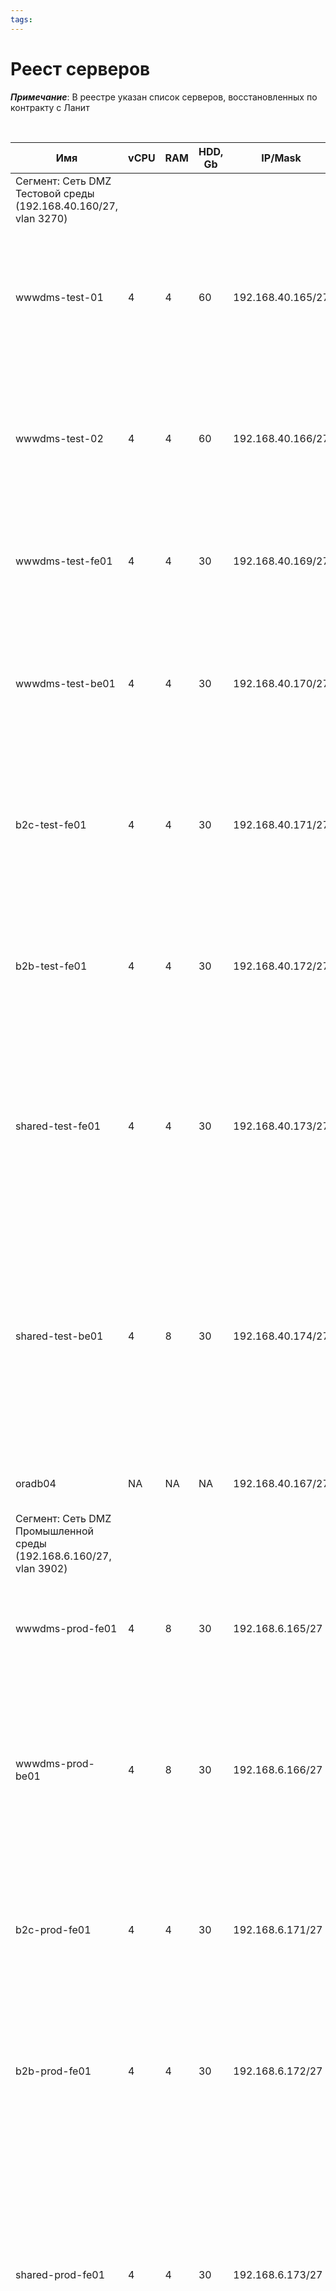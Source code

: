 ```yaml
---
tags:
---
```


# Реест серверов

**_Примечание_**: В реестре указан список серверов, восстановленных по контракту с Ланит


<br>

| Имя                                                                | vCPU | RAM | HDD, Gb | IP/Mask           | OS                           | Информационная система                                | Описание                                                                                                                                                                                                                  |
|--------------------------------------------------------------------|------|-----|---------|-------------------|------------------------------|-------------------------------------------------------|---------------------------------------------------------------------------------------------------------------------------------------------------------------------------------------------------------------------------|
| Сегмент: Сеть DMZ Тестовой среды (192.168.40.160/27, vlan 3270)    |      |     |         |                   |                              |                                                       |                                                                                                                                                                                                                           |
| wwwdms-test-01                                                     | 4    | 4   | 60      | 192.168.40.165/27 | Bitrix vApp 9.0.3 (CentOS 9) | Сайт ПСБC (www.psbins.ru),<br/>ЛК ДМС (dms.psbins.ru) | FrontEnd-сервер ЛК ДМС в чистом контуре. <br/>Установлено "1С-Битрикс: Веб-окружение" (BitrixEnv v9 - nginx, apache, php, mysql) <br/>                                                                                    |
| wwwdms-test-02                                                     | 4    | 4   | 60      | 192.168.40.166/27 | Bitrix vApp 9.0.3 (CentOS 9) | Сайт ПСБC (www.psbins.ru),<br/>ЛК ДМС (dms.psbins.ru) | FrontEnd-сервер Сайта в чистом контуре. <br/>Установлено "1С-Битрикс: Веб-окружение" (BitrixEnv v9 - nginx, apache, php, mysql) <br/>                                                                                     |
| wwwdms-test-fe01                                                   | 4    | 4   | 30      | 192.168.40.169/27 | AstraLinux 1.7               | Сайт ПСБC (www.psbins.ru),<br/>ЛК ДМС (dms.psbins.ru) | FrontEnd-сервер ЛК ДМС в чистом контуре. <br/>Установлено BitrixEnv(nginx, apache, php, mysql)                                                                                                                            |
| wwwdms-test-be01                                                   | 4    | 4   | 30      | 192.168.40.170/27 | AstraLinux 1.7               | Сайт ПСБC (www.psbins.ru),<br/>ЛК ДМС (dms.psbins.ru) | BackEnd-сервер ЛК ДМС в чистом контуре.<br/>Установлено docker, docker-compose, JVM, java-сервис teamss-dms-service.service.                                                                                              |
| b2c-test-fe01                                                      | 4    | 4   | 30      | 192.168.40.171/27 | AstraLinux 1.7               | ЛК B2C (lk.psbins.ru)                                 | FrontEnd-сервер ЛК B2C в чистом контуре. <br/>Установлено "1С-Битрикс: Веб-окружение" (BitrixEnv v9 - nginx, apache, php, mysql)                                                                                          |
| b2b-test-fe01                                                      | 4    | 4   | 30      | 192.168.40.172/27 | AstraLinux 1.7               | ЛК B2B (b2b.psbins.ru)                                | FrontEnd-сервер ЛК B2B в чистом контуре. <br/>Установлено "1С-Битрикс: Веб-окружение" (BitrixEnv v9 - nginx, apache, php, mysql)                                                                                          |
| shared-test-fe01                                                   | 4    | 4   | 30      | 192.168.40.173/27 | AstraLinux 1.7               | Различные                                             | Общий FrontEnd-сервер Сервиса коротких ссылок (i.psbins.ru), Сервиса печати, ДСАГО, КАСКО, IntegrationUCS и т.п. в чистом контуре                                                                                         |
| shared-test-be01                                                   | 4    | 8   | 30      | 192.168.40.174/27 | AstraLinux 1.7               | Различные                                             | Общий BackEnd-сервер Сервиса коротких ссылок (i.psbins.ru), Сервиса печати, ДСАГО, КАСКО, IntegrationUCS и т.п. в чистом контуре<br/>Установлено docker, docker-compose, JVM, java-сервисы                                |
| oradb04                                                            | NA   | NA  | NA      | 192.168.40.167/27 | Windows Server               | ИТ ДМС                                                | Клон oradb03 (БД ИТ ДМС) с частичными данными                                                                                                                                                                             |
| Сегмент: Сеть DMZ Промышленной среды (192.168.6.160/27, vlan 3902) |      |     |         |                   |                              |                                                       |                                                                                                                                                                                                                           |
| wwwdms-prod-fe01                                                   | 4    | 8   | 30      | 192.168.6.165/27  | AstraLinux 1.7               | Сайт ПСБC (www.psbins.ru),<br/>ЛК ДМС (dms.psbins.ru) | FrontEnd-сервер ЛК ДМС в чистом контуре. <br/>Установлено BitrixEnv(nginx, apache, php, mysql)                                                                                                                            |
| wwwdms-prod-be01                                                   | 4    | 8   | 30      | 192.168.6.166/27  | AstraLinux 1.7               | Сайт ПСБC (www.psbins.ru),<br/>ЛК ДМС (dms.psbins.ru) | BackEnd-сервер ЛК ДМС в чистом контуре.<br/>Установлено docker, docker-compose, JVM, java-сервис teamss-dms-service.service.<br/>Нужен доступ до ИТ ДМС TCP/8302                                                          |
| b2c-prod-fe01                                                      | 4    | 4   | 30      | 192.168.6.171/27  | AstraLinux 1.7               | ЛК B2C (lk.psbins.ru)                                 | FrontEnd-сервер ЛК B2C в чистом контуре. <br/>Установлено "1С-Битрикс: Веб-окружение" (BitrixEnv v9 - nginx, apache, php, mysql)                                                                                          |
| b2b-prod-fe01                                                      | 4    | 4   | 30      | 192.168.6.172/27  | AstraLinux 1.7               | ЛК B2B (b2b.psbins.ru)                                | FrontEnd-сервер ЛК B2B в чистом контуре. <br/>Установлено "1С-Битрикс: Веб-окружение" (BitrixEnv v9 - nginx, apache, php, mysql)                                                                                          |
| shared-prod-fe01                                                   | 4    | 4   | 30      | 192.168.6.173/27  | AstraLinux 1.7               | Различные                                             | Общий FrontEnd-сервер Сервиса коротких ссылок (i.psbins.ru), Сервиса печати, ДСАГО, КАСКО, IntegrationUCS и т.п. в чистом контуре<br/>Установлено "1С-Битрикс: Веб-окружение" (BitrixEnv v9 - nginx, apache, php, mysql)  |
| shared-prod-be01                                                   | 4    | 8   | 30      | 192.168.6.174/27  | AstraLinux 1.7               | Различные                                             | Общий BackEnd-сервер Сервиса коротких ссылок (i.psbins.ru), Сервиса печати, ДСАГО, КАСКО, IntegrationUCS и т.п. в чистом контуре<br/>Установлено docker, docker-compose, JVM, java-сервисы                                |
| Сегмент: DC (vlan 1121)                                            |      |     |         |                   |                              |                                                       |                                                                                                                                                                                                                           |
| oradb03                                                            | NA   | NA  | NA      | 172.18.34.5/192   | Windows Server               | ИТ ДМС                                                | БД ИТ ДМС (Oracle)                                                                                                                                                                                                        |
| shared-prod-db01                                                   | 4    | 8   | 30      | 172.18.34.7/192   | AstraLinux 1.7               | экс ЦУЛ                                               | Общий DataBase-сервер (PostgreSQL) ЛК ДМС, Сервиса коротких ссылок (i.psbins.ru), Сервиса печати, ДСАГО, КАСКО, IntegrationUCS и т.п. в чистом контуре                                                                    |
| monitoring-www                                                     |      |     |         | 172.18.14.3       | AstraLinux 1.7               |